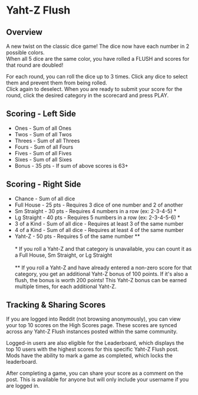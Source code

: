 # Yaht-Z Flush

## Overview
A new twist on the classic dice game! The dice now have each number in 2 possible colors.\
When all 5 dice are the same color, you have rolled a FLUSH and scores for that round are doubled!

For each round, you can roll the dice up to 3 times. Click any dice to select them and prevent them from being rolled.\
Click again to deselect. When you are ready to submit your score for the round, click the desired category in the scorecard and press PLAY.

## Scoring - Left Side

* Ones - Sum of all Ones
* Twos - Sum of all Twos
* Threes - Sum of all Threes
* Fours - Sum of all Fours
* Fives - Sum of all Fives
* Sixes - Sum of all Sixes
* Bonus - 35 pts - If sum of above scores is 63+

## Scoring - Right Side

* Chance - Sum of all dice</td>
* Full House - 25 pts - Requires 3 dice of one number and 2 of another
* Sm Straight - 30 pts - Requires 4 numbers in a row (ex: 2-3-4-5) \*
* Lg Straight - 40 pts - Requires 5 numbers in a row (ex: 2-3-4-5-6) \*
* 3 of a Kind - Sum of all dice - Requires at least 3 of the same number
* 4 of a Kind - Sum of all dice - Requires at least 4 of the same number
* Yaht-Z - 50 pts - Requires 5 of the same number \*\*
\
\
\* If you roll a Yaht-Z and that category is unavailable, you can count it as a Full House, Sm Straight, or Lg Straight
\
\
\*\* If you roll a Yaht-Z and have already entered a non-zero score for that category,  you get an additional Yaht-Z bonus of 100 points. If it's also a flush, the bonus is worth 200 points! This Yaht-Z bonus can be earned multiple times, for each additional Yaht-Z.

## Tracking & Sharing Scores
If you are logged into Reddit (not browsing anonymously), you can view your top 10 scores on the High Scores page. These scores are synced across any Yaht-Z Flush instances posted within the same community.

Logged-in users are also eligible for the Leaderboard, which displays the top 10 users with the highest scores for this specific Yaht-Z Flush post. Mods have the ability to mark a game as completed, which locks the leaderboard.

After completing a game, you can share your score as a comment on the post. This is available for anyone but will only include your username if you are logged in.